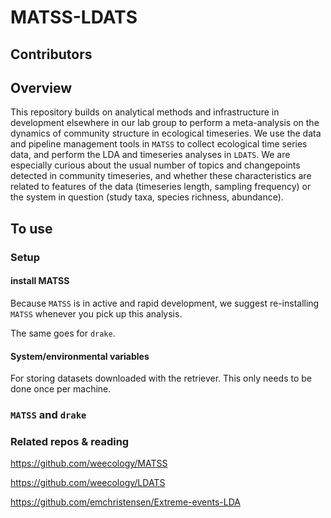 # MATSS-LDATS

## Contributors

## Overview

This repository builds on analytical methods and infrastructure in development elsewhere in our lab group to perform a meta-analysis on the dynamics of community structure in ecological timeseries. We use the data and pipeline management tools in `MATSS` to collect ecological time series data, and perform the LDA and timeseries analyses in `LDATS`. We are especially curious about the usual number of topics and changepoints detected in community timeseries, and whether these characteristics are related to features of the data (timeseries length, sampling frequency) or the system in question (study taxa, species richness, abundance). 

## To use

### Setup

#### install MATSS
Because `MATSS` is in active and rapid development, we suggest re-installing `MATSS` whenever you pick up this analysis.

The same goes for `drake`. 

#### System/environmental variables
For storing datasets downloaded with the retriever. This only needs to be done once per machine.

### `MATSS` and  `drake`

### Related repos & reading

https://github.com/weecology/MATSS

https://github.com/weecology/LDATS

https://github.com/emchristensen/Extreme-events-LDA
